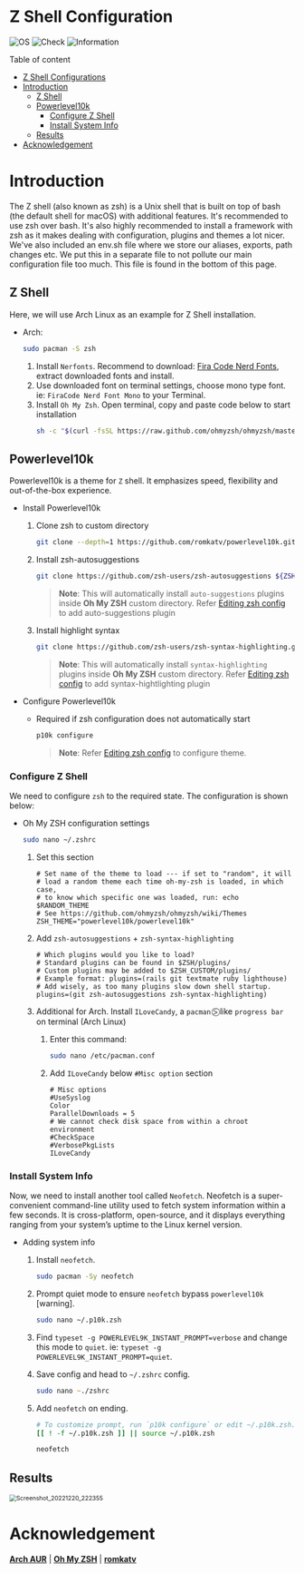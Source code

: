 # Z Shell Configuration

![OS](https://img.shields.io/badge/OS-Arch-white)
![Check](https://img.shields.io/badge/Status-Pass-brightgreen)
![Information](https://img.shields.io/badge/Information-Terminal-yellow)

Table of content

- [Z Shell Configurations](#z-shell-configuration)
- [Introduction](#introduction)
  - [Z Shell](#z-shell)
  - [Powerlevel10k](#powerlevel10k)
    - [Configure Z Shell](#configure-z-shell)
    - [Install System Info](#install-system-info)
  - [Results](#results)
- [Acknowledgement](#acknowledgement)

# Introduction

The Z shell (also known as zsh) is a Unix shell that is built on top of bash (the default shell for macOS) with additional features. It's recommended to use zsh over bash. It's also highly recommended to install a framework with zsh as it makes dealing with configuration, plugins and themes a lot nicer. We've also included an env.sh file where we store our aliases, exports, path changes etc. We put this in a separate file to not pollute our main configuration file too much. This file is found in the bottom of this page.

## Z Shell

Here, we will use Arch Linux as an example for Z Shell installation.

- Arch:
    ```bash
    sudo pacman -S zsh
    ```
    1.  Install `Nerfonts`. Recommend to download: [Fira Code Nerd Fonts](https://github.com/ryanoasis/nerd-fonts/releases/download/v2.2.2/FiraCode.zip), extract downloaded fonts and install.
    2.  Use downloaded font on terminal settings, choose mono type font. ie: `FiraCode Nerd Font Mono` to your Terminal.
    3.  Install `Oh My Zsh`. Open terminal, copy and paste code below to start installation
        ```zsh
        sh -c "$(curl -fsSL https://raw.github.com/ohmyzsh/ohmyzsh/master/tools/install.sh)"
        ```
## Powerlevel10k

Powerlevel10k is a theme for `Z` shell. It emphasizes speed, flexibility and out-of-the-box experience.

-   Install Powerlevel10k

    1. Clone zsh to custom directory
        ```zsh
        git clone --depth=1 https://github.com/romkatv/powerlevel10k.git ${ZSH_CUSTOM:-$HOME/.oh-my-zsh/custom}/themes/powerlevel10k
        ```
     2. Install zsh-autosuggestions
        ```zsh
        git clone https://github.com/zsh-users/zsh-autosuggestions ${ZSH_CUSTOM:-~/.oh-my-zsh/custom}/plugins/zsh-autosuggestions
        ```
        > **Note**: This will automatically install `auto-suggestions` plugins inside **Oh My ZSH** custom directory. Refer [Editing zsh config](https://github.com/theofficialcopypaste/SimpleZSHSettings/blob/main/README.md#editing-zsh-config) to add auto-suggestions plugin

     3. Install highlight syntax
        ```zsh
        git clone https://github.com/zsh-users/zsh-syntax-highlighting.git ${ZSH_CUSTOM:-~/.oh-my-zsh/custom}/plugins/zsh-syntax-highlighting
        ```
        > **Note**: This will automatically install `syntax-highlighting` plugins inside **Oh My ZSH** custom directory. Refer [Editing zsh config](https://github.com/theofficialcopypaste/SimpleZSHSettings/blob/main/README.md#editing-zsh-config) to add syntax-hightlighting plugin

-   Configure Powerlevel10k

    -   Required if zsh configuration does not automatically start
        ```zsh
        p10k configure 
        ```
        > **Note**: Refer [Editing zsh config](https://github.com/theofficialcopypaste/SimpleZSHSettings/blob/main/README.md#editing-zsh-config) to configure theme.

### Configure Z Shell

We need to configure `zsh` to the required state. The configuration is shown below:

-   Oh My ZSH configuration settings
    ```zsh
    sudo nano ~/.zshrc
    ```

    1.	Set this section
        ```nano
        # Set name of the theme to load --- if set to "random", it will
        # load a random theme each time oh-my-zsh is loaded, in which case,
        # to know which specific one was loaded, run: echo $RANDOM_THEME
        # See https://github.com/ohmyzsh/ohmyzsh/wiki/Themes
        ZSH_THEME="powerlevel10k/powerlevel10k"
        ```
    2.	Add `zsh-autosuggestions` + `zsh-syntax-highlighting`
        ```nano
        # Which plugins would you like to load?
        # Standard plugins can be found in $ZSH/plugins/
        # Custom plugins may be added to $ZSH_CUSTOM/plugins/
        # Example format: plugins=(rails git textmate ruby lighthouse)
        # Add wisely, as too many plugins slow down shell startup.
        plugins=(git zsh-autosuggestions zsh-syntax-highlighting)
        ```
    3.  Additional for Arch. Install `ILoveCandy`, a `pacman` ⍩⃝ like `progress bar` on terminal (Arch Linux)

        1.	Enter this command:
            ```zsh
            sudo nano /etc/pacman.conf 
            ```
        2.	Add `ILoveCandy` below `#Misc option` section
            ```nano
            # Misc options
            #UseSyslog
            Color
            ParallelDownloads = 5
            # We cannot check disk space from within a chroot environment
            #CheckSpace
            #VerbosePkgLists
            ILoveCandy
            ```

### Install System Info

Now, we need to install another tool called `Neofetch`. Neofetch is a super-convenient command-line utility used to fetch system information within a few seconds. It is cross-platform, open-source, and it displays everything ranging from your system’s uptime to the Linux kernel version. 

-   Adding system info

    1. Install `neofetch`.
        ```zsh
        sudo pacman -Sy neofetch
        ```
    2.	Prompt quiet mode to ensure `neofetch` bypass `powerlevel10k` [warning].
        ```zsh
        sudo nano ~/.p10k.zsh
        ```
    3.	Find `typeset -g POWERLEVEL9K_INSTANT_PROMPT=verbose` and change this mode to `quiet`. ie: `typeset -g POWERLEVEL9K_INSTANT_PROMPT=quiet`.
    4.	Save config and head to `~/.zshrc` config.
        ```zsh
        sudo nano ~./zshrc
        ```
    5.	Add `neofetch` on ending.

        ```zsh
        # To customize prompt, run `p10k configure` or edit ~/.p10k.zsh.
        [[ ! -f ~/.p10k.zsh ]] || source ~/.p10k.zsh

        neofetch
        ```

## Results

<img src="https://user-images.githubusercontent.com/72515939/208689240-42d2b3e8-e97f-411c-904f-2d7753af78b3.png" alt="Screenshot_20221220_222355" style="zoom:75%;" />

# Acknowledgement

[**Arch AUR**](https://aur.archlinux.org/packages/anycable-go) | [**Oh My ZSH**](https://ohmyz.sh) | [**romkatv**](https://github.com/romkatv)
